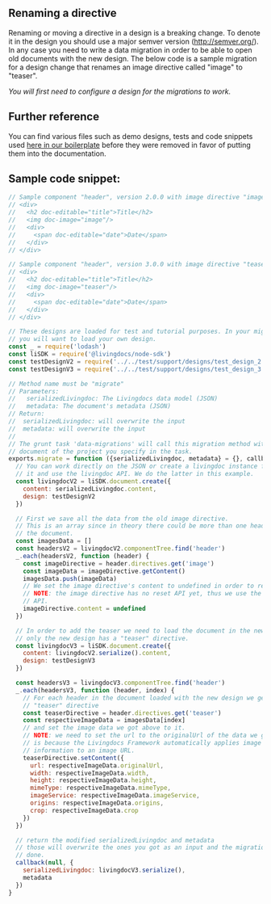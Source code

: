 ## Renaming a directive

Renaming or moving a directive in a design is a breaking change. To denote it in the design you should use a major semver version (http://semver.org/). In any case you need to write a data migration in order to be able to open old documents with the new design. The below code is a sample migration for a design change that renames an image directive called "image" to "teaser".

_You will first need to configure a design for the migrations to work._

## Further reference
You can find various files such as demo designs, tests and code snippets used [here in our boilerplate](https://github.com/livingdocsIO/livingdocs-server-boilerplate/pull/132/files) before they were removed in favor of putting them into the documentation.

## Sample code snippet: 
```js
// Sample component "header", version 2.0.0 with image directive "image"
// <div>
//   <h2 doc-editable="title">Title</h2>
//   <img doc-image="image"/>
//   <div>
//     <span doc-editable="date">Date</span>
//   </div>
// </div>

// Sample component "header", version 3.0.0 with image directive "teaser"
// <div>
//   <h2 doc-editable="title">Title</h2>
//   <img doc-image="teaser"/>
//   <div>
//     <span doc-editable="date">Date</span>
//   </div>
// </div>

// These designs are loaded for test and tutorial purposes. In your migrations
// you will want to load your own design.
const _ = require('lodash')
const liSDK = require('@livingdocs/node-sdk')
const testDesignV2 = require('../../test/support/designs/test_design_2.0.0')
const testDesignV3 = require('../../test/support/designs/test_design_3.0.0')

// Method name must be "migrate"
// Parameters:
//   serializedLivingdoc: The Livingdocs data model (JSON)
//   metadata: The document's metadata (JSON)
// Return:
//  serializedLivingdoc: will overwrite the input
//  metadata: will overwrite the input
//
// The grunt task 'data-migrations' will call this migration method with every
// document of the project you specify in the task.
exports.migrate = function ({serializedLivingdoc, metadata} = {}, callback) {
  // You can work directly on the JSON or create a livingdoc instance from
  // it and use the livingdoc API. We do the latter in this example.
  const livingdocV2 = liSDK.document.create({
    content: serializedLivingdoc.content,
    design: testDesignV2
  })

  // First we save all the data from the old image directive.
  // This is an array since in theory there could be more than one header in
  // the document.
  const imagesData = []
  const headersV2 = livingdocV2.componentTree.find('header')
  _.each(headersV2, function (header) {
    const imageDirective = header.directives.get('image')
    const imageData = imageDirective.getContent()
    imagesData.push(imageData)
    // We set the image directive's content to undefined in order to reset it
    // NOTE: the image directive has no reset API yet, thus we use the private
    // API.
    imageDirective.content = undefined
  })

  // In order to add the teaser we need to load the document in the new design
  // only the new design has a "teaser" directive.
  const livingdocV3 = liSDK.document.create({
    content: livingdocV2.serialize().content,
    design: testDesignV3
  })

  const headersV3 = livingdocV3.componentTree.find('header')
  _.each(headersV3, function (header, index) {
    // For each header in the document loaded with the new design we get the
    // "teaser" directive
    const teaserDirective = header.directives.get('teaser')
    const respectiveImageData = imagesData[index]
    // and set the image data we got above to it.
    // NOTE: we need to set the url to the originalUrl of the data we got. This
    // is because the Livingdocs Framework automatically applies image service
    // information to an image URL.
    teaserDirective.setContent({
      url: respectiveImageData.originalUrl,
      width: respectiveImageData.width,
      height: respectiveImageData.height,
      mimeType: respectiveImageData.mimeType,
      imageService: respectiveImageData.imageService,
      origins: respectiveImageData.origins,
      crop: respectiveImageData.crop
    })
  })

  // return the modified serializedLivingdoc and metadata
  // those will overwrite the ones you got as an input and the migration is
  // done.
  callback(null, {
    serializedLivingdoc: livingdocV3.serialize(),
    metadata
  })
}
```